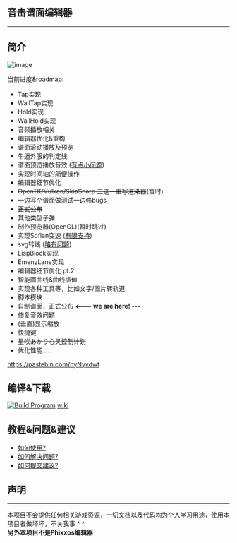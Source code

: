 ## 音击谱面编辑器
----
## 简介
![image](https://user-images.githubusercontent.com/7549173/168522091-1386d6b6-0f71-4299-be78-4fedb38e6677.png)

当前进度&roadmap:
* Tap实现 
* WallTap实现 
* Hold实现 
* WallHold实现 
* 音频播放相关
* 编辑器优化&重构
* 谱面滚动播放及预览   
* 牛逼外服的判定线
* 谱面预览播放音效 ([有点小问题](https://github.com/MikiraSora/OngekiFumenEditor/wiki/*-%E5%B7%B2%E7%9F%A5%E9%97%AE%E9%A2%98#%E9%9F%B3%E6%95%88%E9%97%AE%E9%A2%98))
* 实现时间轴的简便操作
* 编辑器细节优化  
* ~~OpenTK/Vulkan/SkiaSharp 三选一重写渲染器~~(暂时)
* 一边写个谱面做测试一边修bugs  
* ~~正式公布~~
* 其他类型子弹
* ~~制作预览器(OpenGL)~~(暂时跳过) 
* 实现Soflan变速 ([有限支持](https://github.com/MikiraSora/OngekiFumenEditor/wiki/*-%E5%B7%B2%E7%9F%A5%E9%97%AE%E9%A2%98#%E9%9F%B3%E6%95%88%E9%97%AE%E9%A2%98))
* svg转线 ([略有问题](https://github.com/MikiraSora/OngekiFumenEditor/wiki/*-%E5%B7%B2%E7%9F%A5%E9%97%AE%E9%A2%98#svg%E5%88%92%E7%BA%BF%E9%97%AE%E9%A2%98))
* LispBlock实现
* EmenyLane实现
* 编辑器细节优化 pt.2
* 智能画曲线&曲线插值 
* 实现各种工具等，比如文字/图片转轨道
* 脚本模块
* 自制谱面，正式公布  **<--- we are here! ---**
* 修复音效问题
* (垂直)显示缩放
* 快捷键
* ~~星咲あかり心灵控制计划~~
* 优化性能
....

https://pastebin.com/hyNyvdwt

## 编译&下载
[![Build Program](https://github.com/NyagekiFumenProject/OngekiFumenEditor/actions/workflows/BuildProgram.yml/badge.svg)](https://github.com/NyagekiFumenProject/OngekiFumenEditor/actions/workflows/BuildProgram.yml)
[wiki](https://github.com/MikiraSora/OngekiFumenEditor/wiki/0.%E5%A6%82%E4%BD%95%E8%8E%B7%E5%8F%96%E6%9C%AC%E9%A1%B9%E7%9B%AE%E5%BA%94%E7%94%A8)

## 教程&问题&建议
* [如何使用?](https://github.com/MikiraSora/OngekiFumenEditor/wiki)
* [如何解决问题?](https://docs.microsoft.com/en-us/visualstudio/get-started/csharp/tutorial-debugger?view=vs-2022)
* [如何提交建议?](https://github.com/MikiraSora/OngekiFumenEditor/pulls)

## 声明
----
本项目不会提供任何相关游戏资源，一切文档以及代码均为个人学习用途，使用本项目者做坏坏，不关我事 ^ ^<br/>
**另外本项目不是Phixxos编辑器**
